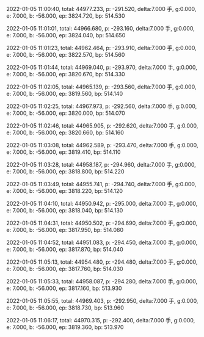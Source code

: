 2022-01-05 11:00:40, total: 44977.233, p: -291.520, delta:7.000 手, g:0.000, e: 7.000, b: -56.000, ep: 3824.720, bp: 514.530

2022-01-05 11:01:01, total: 44966.680, p: -293.160, delta:7.000 手, g:0.000, e: 7.000, b: -56.000, ep: 3824.040, bp: 514.650

2022-01-05 11:01:23, total: 44962.464, p: -293.910, delta:7.000 手, g:0.000, e: 7.000, b: -56.000, ep: 3822.570, bp: 514.560

2022-01-05 11:01:44, total: 44969.040, p: -293.970, delta:7.000 手, g:0.000, e: 7.000, b: -56.000, ep: 3820.670, bp: 514.330

2022-01-05 11:02:05, total: 44965.139, p: -293.560, delta:7.000 手, g:0.000, e: 7.000, b: -56.000, ep: 3819.560, bp: 514.140

2022-01-05 11:02:25, total: 44967.973, p: -292.560, delta:7.000 手, g:0.000, e: 7.000, b: -56.000, ep: 3820.000, bp: 514.070

2022-01-05 11:02:46, total: 44965.905, p: -292.620, delta:7.000 手, g:0.000, e: 7.000, b: -56.000, ep: 3820.660, bp: 514.160

2022-01-05 11:03:08, total: 44962.589, p: -293.470, delta:7.000 手, g:0.000, e: 7.000, b: -56.000, ep: 3819.410, bp: 514.110

2022-01-05 11:03:28, total: 44958.187, p: -294.960, delta:7.000 手, g:0.000, e: 7.000, b: -56.000, ep: 3818.800, bp: 514.220

2022-01-05 11:03:49, total: 44955.741, p: -294.740, delta:7.000 手, g:0.000, e: 7.000, b: -56.000, ep: 3818.220, bp: 514.120

2022-01-05 11:04:10, total: 44950.942, p: -295.000, delta:7.000 手, g:0.000, e: 7.000, b: -56.000, ep: 3818.040, bp: 514.130

2022-01-05 11:04:31, total: 44950.502, p: -294.690, delta:7.000 手, g:0.000, e: 7.000, b: -56.000, ep: 3817.950, bp: 514.080

2022-01-05 11:04:52, total: 44951.083, p: -294.450, delta:7.000 手, g:0.000, e: 7.000, b: -56.000, ep: 3817.870, bp: 514.040

2022-01-05 11:05:13, total: 44954.480, p: -294.480, delta:7.000 手, g:0.000, e: 7.000, b: -56.000, ep: 3817.760, bp: 514.030

2022-01-05 11:05:33, total: 44958.087, p: -294.280, delta:7.000 手, g:0.000, e: 7.000, b: -56.000, ep: 3817.160, bp: 513.930

2022-01-05 11:05:55, total: 44969.403, p: -292.950, delta:7.000 手, g:0.000, e: 7.000, b: -56.000, ep: 3818.730, bp: 513.960

2022-01-05 11:06:17, total: 44970.315, p: -292.400, delta:7.000 手, g:0.000, e: 7.000, b: -56.000, ep: 3819.360, bp: 513.970